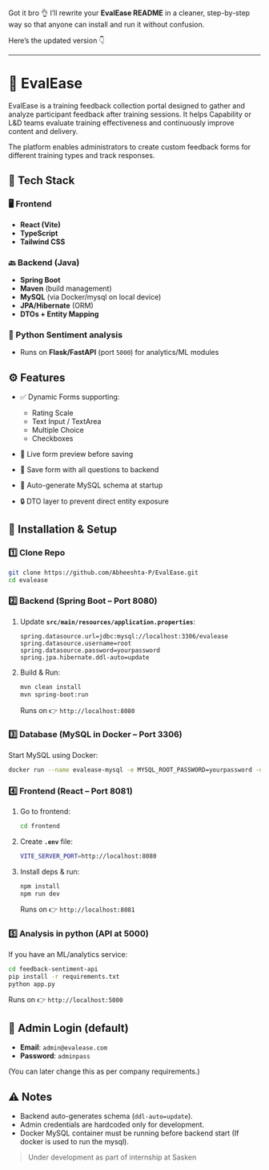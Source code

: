 Got it bro 👌
I’ll rewrite your **EvalEase README** in a cleaner, step-by-step way so that anyone can install and run it without confusion.

Here’s the updated version 👇

---

# 🧩 EvalEase

EvalEase is a training feedback collection portal designed to gather and analyze participant feedback after training sessions.
It helps Capability or L\&D teams evaluate training effectiveness and continuously improve content and delivery.

The platform enables administrators to create custom feedback forms for different training types and track responses.


## 🔧 Tech Stack

### 🖥 Frontend

* **React (Vite)**
* **TypeScript**
* **Tailwind CSS**

### 🔙 Backend (Java)

* **Spring Boot**
* **Maven** (build management)
* **MySQL** (via Docker/mysql on local device)
* **JPA/Hibernate** (ORM)
* **DTOs + Entity Mapping**

### 🐍 Python Sentiment analysis 

* Runs on **Flask/FastAPI** (port `5000`) for analytics/ML modules


## ⚙️ Features

* ✅ Dynamic Forms supporting:

  * Rating Scale
  * Text Input / TextArea
  * Multiple Choice
  * Checkboxes
* 🧪 Live form preview before saving
* 💾 Save form with all questions to backend
* 🐬 Auto-generate MySQL schema at startup
* 🔒 DTO layer to prevent direct entity exposure


## 🚀 Installation & Setup

### 1️⃣ Clone Repo

```bash
git clone https://github.com/Abheeshta-P/EvalEase.git
cd evalease
```


### 2️⃣ Backend (Spring Boot – Port **8080**)

1. Update **`src/main/resources/application.properties`**:

   ```properties
   spring.datasource.url=jdbc:mysql://localhost:3306/evalease
   spring.datasource.username=root
   spring.datasource.password=yourpassword
   spring.jpa.hibernate.ddl-auto=update
   ```

2. Build & Run:

   ```bash
   mvn clean install
   mvn spring-boot:run
   ```

   Runs on 👉 `http://localhost:8080`


### 3️⃣ Database (MySQL in Docker – Port **3306**)

Start MySQL using Docker:

```bash
docker run --name evalease-mysql -e MYSQL_ROOT_PASSWORD=yourpassword -e MYSQL_DATABASE=evalease -p 3306:3306 -d mysql:8
```


### 4️⃣ Frontend (React – Port **8081**)

1. Go to frontend:

   ```bash
   cd frontend
   ```

2. Create **`.env`** file:

   ```bash
   VITE_SERVER_PORT=http://localhost:8080
   ```

3. Install deps & run:

   ```bash
   npm install
   npm run dev 
   ```

   Runs on 👉 `http://localhost:8081`


### 5️⃣ Analysis in python (API at **5000**)

If you have an ML/analytics service:

```bash
cd feedback-sentiment-api
pip install -r requirements.txt
python app.py
```

Runs on 👉 `http://localhost:5000`


## 🔑 Admin Login (default)

* **Email**: `admin@evalease.com`
* **Password**: `adminpass`

(You can later change this as per company requirements.)


## ⚠️ Notes

* Backend auto-generates schema (`ddl-auto=update`).
* Admin credentials are hardcoded only for development.
* Docker MySQL container must be running before backend start (If docker is used to run the mysql).

> Under development as part of internship at Sasken
